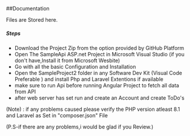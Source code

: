 ##Documentation 

Files are Stored here.

<h5>Steps</h5>
<ul>
  <li>Download the Project Zip from the option provided by GitHub Platform </li>
  <li>Open The SampleApi ASP.net Project in Microsoft Visual Studio (if you don't have,Install it from Microsoft Wesbite)</li>
  <li>Go with all the basic Configuration and Installation</li>
  <li>Open the SampleProject2 folder in any Software Dev Kit (Visual Code Preferable ) and install Php and Laravel Extentions if available </li>
    
  <li>make sure to run Api before running Angular Project to fetch all data from API</li>
    <li>after web server has set run and create an Account and create ToDo's</li>
</ul>

<p>
  (Note) : if any problems caused please verify the PHP version atleast 8.1 and Laravel as Set in "composer.json" File
</p>

(P.S-if there are any problems,i would be glad if you Review.)
